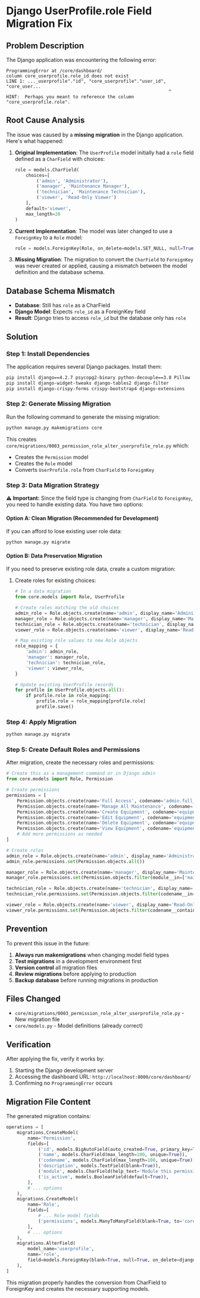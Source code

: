 # Django UserProfile.role Field Migration Fix

## Problem Description

The Django application was encountering the following error:

```
ProgrammingError at /core/dashboard/
column core_userprofile.role_id does not exist
LINE 1: ..._userprofile"."id", "core_userprofile"."user_id", "core_user...
                                                             ^
HINT:  Perhaps you meant to reference the column "core_userprofile.role".
```

## Root Cause Analysis

The issue was caused by a **missing migration** in the Django application. Here's what happened:

1. **Original Implementation**: The `UserProfile` model initially had a `role` field defined as a `CharField` with choices:
   ```python
   role = models.CharField(
       choices=[
           ('admin', 'Administrator'),
           ('manager', 'Maintenance Manager'),
           ('technician', 'Maintenance Technician'),
           ('viewer', 'Read-Only Viewer')
       ],
       default='viewer',
       max_length=20
   )
   ```

2. **Current Implementation**: The model was later changed to use a `ForeignKey` to a `Role` model:
   ```python
   role = models.ForeignKey(Role, on_delete=models.SET_NULL, null=True, blank=True)
   ```

3. **Missing Migration**: The migration to convert the `CharField` to `ForeignKey` was never created or applied, causing a mismatch between the model definition and the database schema.

## Database Schema Mismatch

- **Database**: Still has `role` as a CharField
- **Django Model**: Expects `role_id` as a ForeignKey field
- **Result**: Django tries to access `role_id` but the database only has `role`

## Solution

### Step 1: Install Dependencies

The application requires several Django packages. Install them:

```bash
pip install django==4.2.7 psycopg2-binary python-decouple==3.8 Pillow
pip install django-widget-tweaks django-tables2 django-filter 
pip install django-crispy-forms crispy-bootstrap4 django-extensions
```

### Step 2: Generate Missing Migration

Run the following command to generate the missing migration:

```bash
python manage.py makemigrations core
```

This creates `core/migrations/0003_permission_role_alter_userprofile_role.py` which:
- Creates the `Permission` model
- Creates the `Role` model  
- Converts `UserProfile.role` from `CharField` to `ForeignKey`

### Step 3: Data Migration Strategy

**⚠️ Important:** Since the field type is changing from `CharField` to `ForeignKey`, you need to handle existing data. You have two options:

#### Option A: Clean Migration (Recommended for Development)
If you can afford to lose existing user role data:
```bash
python manage.py migrate
```

#### Option B: Data Preservation Migration
If you need to preserve existing role data, create a custom migration:

1. Create roles for existing choices:
   ```python
   # In a data migration
   from core.models import Role, UserProfile
   
   # Create roles matching the old choices
   admin_role = Role.objects.create(name='admin', display_name='Administrator')
   manager_role = Role.objects.create(name='manager', display_name='Maintenance Manager')
   technician_role = Role.objects.create(name='technician', display_name='Maintenance Technician')
   viewer_role = Role.objects.create(name='viewer', display_name='Read-Only Viewer')
   
   # Map existing role values to new Role objects
   role_mapping = {
       'admin': admin_role,
       'manager': manager_role,
       'technician': technician_role,
       'viewer': viewer_role,
   }
   
   # Update existing UserProfile records
   for profile in UserProfile.objects.all():
       if profile.role in role_mapping:
           profile.role = role_mapping[profile.role]
           profile.save()
   ```

### Step 4: Apply Migration

```bash
python manage.py migrate
```

### Step 5: Create Default Roles and Permissions

After migration, create the necessary roles and permissions:

```python
# Create this as a management command or in Django admin
from core.models import Role, Permission

# Create permissions
permissions = [
    Permission.objects.create(name='Full Access', codename='admin.full_access', module='admin'),
    Permission.objects.create(name='Manage All Maintenance', codename='maintenance.manage_all', module='maintenance'),
    Permission.objects.create(name='Create Equipment', codename='equipment.create', module='equipment'),
    Permission.objects.create(name='Edit Equipment', codename='equipment.edit', module='equipment'),
    Permission.objects.create(name='Delete Equipment', codename='equipment.delete', module='equipment'),
    Permission.objects.create(name='View Equipment', codename='equipment.view', module='equipment'),
    # Add more permissions as needed
]

# Create roles
admin_role = Role.objects.create(name='admin', display_name='Administrator', is_system_role=True)
admin_role.permissions.set(Permission.objects.all())

manager_role = Role.objects.create(name='manager', display_name='Maintenance Manager', is_system_role=True)
manager_role.permissions.set(Permission.objects.filter(module__in=['maintenance', 'equipment']))

technician_role = Role.objects.create(name='technician', display_name='Maintenance Technician', is_system_role=True)
technician_role.permissions.set(Permission.objects.filter(codename__in=['maintenance.complete', 'equipment.view']))

viewer_role = Role.objects.create(name='viewer', display_name='Read-Only Viewer', is_system_role=True)
viewer_role.permissions.set(Permission.objects.filter(codename__contains='view'))
```

## Prevention

To prevent this issue in the future:

1. **Always run makemigrations** when changing model field types
2. **Test migrations** in a development environment first
3. **Version control** all migration files
4. **Review migrations** before applying to production
5. **Backup database** before running migrations in production

## Files Changed

- `core/migrations/0003_permission_role_alter_userprofile_role.py` - New migration file
- `core/models.py` - Model definitions (already correct)

## Verification

After applying the fix, verify it works by:

1. Starting the Django development server
2. Accessing the dashboard URL: `http://localhost:8000/core/dashboard/`
3. Confirming no `ProgrammingError` occurs

## Migration File Content

The generated migration contains:

```python
operations = [
    migrations.CreateModel(
        name='Permission',
        fields=[
            ('id', models.BigAutoField(auto_created=True, primary_key=True, serialize=False, verbose_name='ID')),
            ('name', models.CharField(max_length=100, unique=True)),
            ('codename', models.CharField(max_length=100, unique=True)),
            ('description', models.TextField(blank=True)),
            ('module', models.CharField(help_text='Module this permission belongs to', max_length=50)),
            ('is_active', models.BooleanField(default=True)),
        ],
        # ... options
    ),
    migrations.CreateModel(
        name='Role',
        fields=[
            # ... Role model fields
            ('permissions', models.ManyToManyField(blank=True, to='core.permission')),
        ],
        # ... options
    ),
    migrations.AlterField(
        model_name='userprofile',
        name='role',
        field=models.ForeignKey(blank=True, null=True, on_delete=django.db.models.deletion.SET_NULL, to='core.role'),
    ),
]
```

This migration properly handles the conversion from CharField to ForeignKey and creates the necessary supporting models.